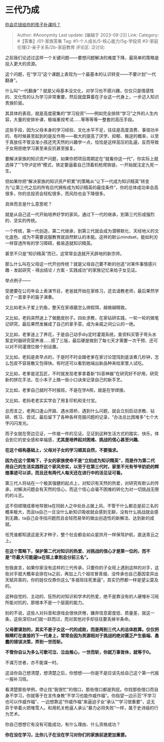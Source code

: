 # 三代乃成
[你会花钱给你的孩子补课吗？](https://www.zhihu.com/question/622913795/answer/3222818110)

> Author: #Anonymity
> Last update: [编辑于 2023-09-23]
> Link:
> Category: #【答集】/01-家族答集
> Tag:  #1-个人成长/5-核心能力/5g-学投资 #3-家庭伦理/2-亲子关系/2b-家庭教育
> 评论区:
> 泛讨论:

之前我们论述过这样一个关键问题——要想问题解决的难度下降，最简单的策略是投入更大的资源。

这个问题，在“学习“这个课题上表现为一个最基本的认识转变——不要计划“一代翻身”。

什么叫“一代翻身”？就是父母基本没文化，对学习也不感兴趣，仅仅只是情感性的、文化性的认为学习非常重要，然后就盘算着在子女这一代身上，一步迈入知识贵族阶层。

其具体的表现，就是高度密集的“学习投资”——例如完全排除“学习”之外的人生内容，大量的安排补课，极端重视考试……等等等等一整套的高压手段。

这些手段，因为父母本身的学习经验、文化水平不足，往往是高度浪费、事倍功半的、有时候甚至起到的是反作用——极大的提高了厌学、抑郁、叛逆的概率，以至于真放任不管没准小孩还凭天然的兴趣学一点，恰恰是这样高压的乱逼，反而导致子女用拒绝学习甚至来反抗甚至报复。

要解决家族的知识资产问题，如果你把项目周期定在“就看你这一代”，你实际上就选择了“飞夺泸定桥”模式，铁定要逼着自己顶着机枪爬铁链，一开始就注定九死一生。

但如果你把“解决家族的知识资产积累”的策略从“让下一代成为知识精英”转变为“让第三代之后的所有后代拥有成为知识精英的最佳条件”，你的总体成功率会高很多，你的总投资会轻松很多，而风险也会下降很多。

具体而言是什么意思呢？

就是从自己这一代开始培养好学的家风，通过下一代的继承，到第三代形成强烈的、坚实的传统。

一个传统，第一代创造，第二代继承，到第三代就会成为潜移默化、天经地义的文化底色、成为不需要说服教育就自然默认的本能。这样的默认mindset，能如利刃一样穿透所有的学习障碍，极易造就知识精英。

甚至不只是“知识精英”而已，这常常会造就开天辟地的新宗师。

那么什么叫在父母这一代开创传统？就是父母自己要不断的创造“对某件事情感兴趣 - 发起研究 - 得出结论 / 方案 - 实践成功”的家族记忆来给子女见证。

举点例子——

受邀要在公司年会上表演节目，老爸就开始在家练习，还去请教老师，最后果然学会了一首拿手的笛子演奏。

又比如老头子爱上钓鱼，整天在家琢磨怎么绑假饵，越做越精致。

又比如，老妈突然迷上了做脆皮肘子。四处求教，在家钻研实践，一轮一轮的做笔记研究，最后果然发展成了自己的拿手菜，成为亲戚之间公认的一绝。

又比如，老爹迷上了养花，于是自己动手diy定时灌溉系统，查资料买管子弯头水泵定时器研究营养液……搭了三版，最后硬是做到了每七天才需要一次干预、还可以对不同灌溉位做个别设置。

又比如，老妈是卖早点的，于是时不时会跟老爹在家讨论馄饨到底该煮几秒钟，怎么包皮不容易散又包得快。有时还可以看到她端出新品种来给家里人试吃。

又比如，老爹是泥瓦匠，不时就发现老爹拿着新“抖音神器”在研究好不好用，研究新的拼花手法，在小本子上搞一些小口诀来记录自己的新手艺。

又比如，老爹自己就时不时报班，不是在学A照，就是在学焊接。

又比如，老妈老老实实学会了用复印机和支付宝。

总而言之，老两口逢山开路、遇水搭桥，遇到什么问题，就会立刻启动求教、钻研、练习、尝试，最后留下了各种各样克服问题的记录，“办法总比困难多”七个大字闪闪发光。

而子女就在旁边见证，一件接一件的见证。见证到这种生活方式的踏实、快乐，体会到它的安全感和幸福感，**尤其是培养起对困难、挑战的信心甚至兴趣**。

**在这个结构基础上，父母对子女的学习顺其自然，不要强求。**

**因为在这个策略下，子女的家族使命不是“立刻成为知识精英”，而是作为第二代用自己的生活实践将这个家风夯实，以至于在第三代时，家里不光有爷爷奶奶的辉煌事迹可以讲，而且还有两代人每天还在进行中的活见证可看。**

第三代人将站在一个极其强健的起点上，对知识有天然的热爱，对研究有默认的传承，对解决问题会有天然的信心，而这个信心会毫不困难的转化为对一切挑战无限的的斗志。

这不但顺理成章地导致ta在同龄人之中处处占据上风、不管干什么都总是前三名的概率极大，而且ta自己一旦没什么新知识吸收就会感到无聊，没有什么挑战就会感到无趣，ta自己会寻找问题而且会轻而易举的做出创造性的新解法、达到新的成就。

任凭谁都知道这是天才种子，整个社会都会如众星拱月一样保驾护航，直送青云之上。

**在这个策略下，保护第二代对知识的热爱、对挑战的信心才是第一位的，而不是“尽最大可能逼ta在班上拿到总分前三名”。**

恕我直言，如果你家没有这样的三代传承，只要你的子女班上遇到这样的对手，这些对手就大概率会排在ta之前，再加上几个祖坟冒青烟、没传承也自己基因变异出天赋异禀的，你的娃仅仅靠你这么“多报班往死里逼”，其实仍然都一样是望尘莫及的。

这种自觉的、主动的、狂热的对知识和学术的热爱，绝不是靠没有的人硬堆补习班所能对抗的，那根本不是一个层面的能力。

别的不说，这些人对抖音和游戏会很快厌倦，嫌弃信息密度低、质量差，就这一条，这些深坑ta们就一跃而过，而对其他对手却往往要丢掉半条命。

**父母要谋划的，其实不是子女这一代的成败，而是两到三代人的总体胜算。仅仅把眼睛盯在直接的下一代身上，常常会因为资源相对于挑战的绝对匮乏产生极端、愚蠢的错误决策，弄到一世而斩。**

**不管你自认为多么可歌可泣、泣血椎心，一世而斩，你就万事皆休，就等于0。**

不谋万世者，亦不能谋一时。

这话你自己想清楚，想清楚之后，你想想——你是不是应该先给自己这个第一代报一报补习班。

看清楚那些举例，停止找“我很忙”的借口，那些借口都是狗屁。你找那些借口而自身不学习，你就等于在言传身教“不学习也能作威作福”。你指望一边示范“不学习也可以作威作福”、一边想靠这“作威作福”来逼迫子女“承认”“学习很重要”，这无异于举着火把堆雪人。和用机关枪逼人承认“暴力必将失败”一样，属于史诗级的行为艺术。

你自己想想它有没有可能成功，有什么理由、什么资格成功？

**你在没在学习，比你儿子在没在学习对你们的家族前途更加重要。**
